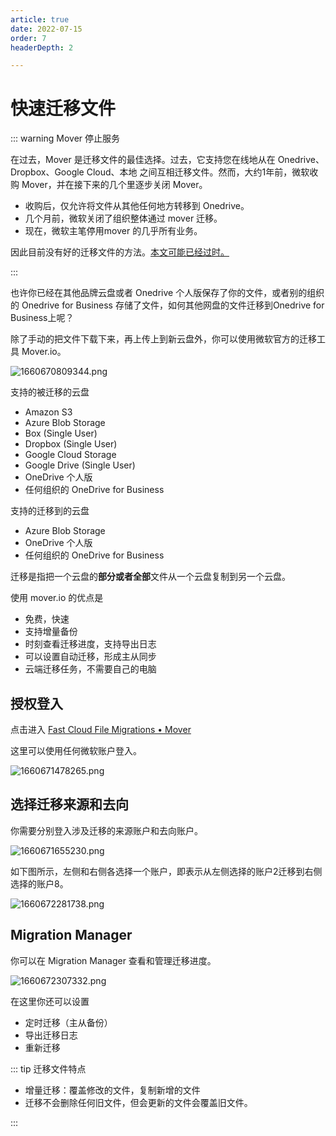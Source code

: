 ```yaml
---
article: true
date: 2022-07-15
order: 7
headerDepth: 2

---
```


# 快速迁移文件

::: warning Mover 停止服务

在过去，Mover 是迁移文件的最佳选择。过去，它支持您在线地从在 Onedrive、Dropbox、Google Cloud、本地 之间互相迁移文件。然而，大约1年前，微软收购 Mover，并在接下来的几个里逐步关闭 Mover。

- 收购后，仅允许将文件从其他任何地方转移到 Onedrive。
- 几个月前，微软关闭了组织整体通过 mover 迁移。
- 现在，微软主笔停用mover 的几乎所有业务。 

因此目前没有好的迁移文件的方法。<u>本文可能已经过时。</u>

:::

也许你已经在其他品牌云盘或者 Onedrive 个人版保存了你的文件，或者别的组织的 Onedrive for Business 存储了文件，如何其他网盘的文件迁移到Onedrive for Business上呢？

除了手动的把文件下载下来，再上传上到新云盘外，你可以使用微软官方的迁移工具 Mover.io。

![1660670809344.png](https://static-file.asi.ac.cn/2022/08/17/9490abad07e9b.png)

支持的被迁移的云盘

- Amazon S3
- Azure Blob Storage
- Box (Single User)
- Dropbox (Single User)
- Google Cloud Storage
- Google Drive (Single User)
- OneDrive 个人版
- 任何组织的 OneDrive for Business

支持的迁移到的云盘

- Azure Blob Storage
- OneDrive 个人版
- 任何组织的 OneDrive for Business

迁移是指把一个云盘的**部分或者全部**文件从一个云盘复制到另一个云盘。

使用 mover.io 的优点是

- 免费，快速
- 支持增量备份
- 时刻查看迁移进度，支持导出日志
- 可以设置自动迁移，形成主从同步
- 云端迁移任务，不需要自己的电脑

## 授权登入

点击进入 [Fast Cloud File Migrations • Mover](https://mover.io/index.html#individuals-students)

这里可以使用任何微软账户登入。

![1660671478265.png](https://static-file.asi.ac.cn/2022/08/17/4240cfade4101.png)

## 选择迁移来源和去向

你需要分别登入涉及迁移的来源账户和去向账户。

![1660671655230.png](https://static-file.asi.ac.cn/2022/08/17/68f3d42e7c135.png)

如下图所示，左侧和右侧各选择一个账户，即表示从左侧选择的账户2迁移到右侧选择的账户8。

![1660672281738.png](https://static-file.asi.ac.cn/2022/08/17/5169e22be3594.png)

## Migration Manager

你可以在 Migration Manager 查看和管理迁移进度。

![1660672307332.png](https://static-file.asi.ac.cn/2022/08/17/b383635492ee6.png)

在这里你还可以设置

- 定时迁移（主从备份）
- 导出迁移日志
- 重新迁移

::: tip 迁移文件特点

- 增量迁移：覆盖修改的文件，复制新增的文件
- 迁移不会删除任何旧文件，但会更新的文件会覆盖旧文件。

:::
